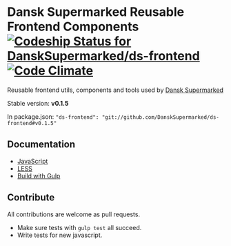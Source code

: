 # Dansk Supermarked Reusable Frontend Components [![Codeship Status for DanskSupermarked/ds-frontend](https://www.codeship.io/projects/95804c00-3030-0132-6740-125210022fc1/status)](https://www.codeship.io/projects/39717) [![Code Climate](https://codeclimate.com/github/DanskSupermarked/ds-frontend/badges/gpa.svg)](https://codeclimate.com/github/DanskSupermarked/ds-frontend)

Reusable frontend utils, components and tools used by [Dansk Supermarked](http://dansksupermarked.dk/en/)

Stable version: __v0.1.5__

In package.json: `"ds-frontend": "git://github.com/DanskSupermarked/ds-frontend#v0.1.5"`

## Documentation

- [JavaScript](/docs/javascript.md)
- [LESS](/docs/less.md)
- [Build with Gulp](/docs/build.md)

## Contribute

All contributions are welcome as pull requests.

- Make sure tests with `gulp test` all succeed.
- Write tests for new javascript.
